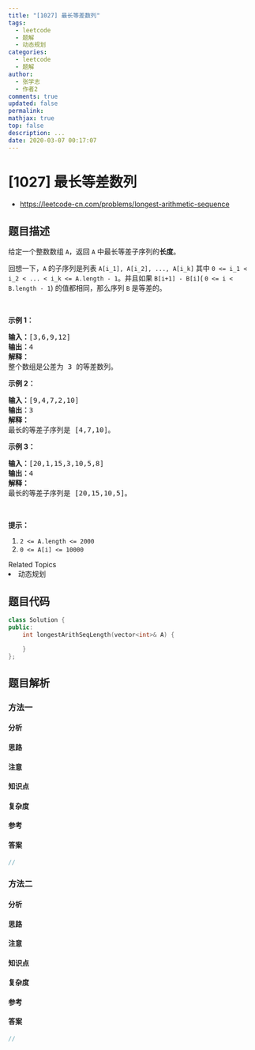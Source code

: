 ```yaml
---
title: "[1027] 最长等差数列"
tags:
  - leetcode
  - 题解
  - 动态规划
categories:
  - leetcode
  - 题解
author:
  - 张学志
  - 作者2
comments: true
updated: false
permalink:
mathjax: true
top: false
description: ...
date: 2020-03-07 00:17:07
---
```



# [1027] 最长等差数列
* https://leetcode-cn.com/problems/longest-arithmetic-sequence


## 题目描述

<p>给定一个整数数组&nbsp;<code>A</code>，返回 <code>A</code>&nbsp;中最长等差子序列的<strong>长度</strong>。</p>

<p>回想一下，<code>A</code>&nbsp;的子序列是列表&nbsp;<code>A[i_1], A[i_2], ..., A[i_k]</code> 其中&nbsp;<code>0 &lt;= i_1 &lt; i_2 &lt; ... &lt; i_k &lt;= A.length - 1</code>。并且如果&nbsp;<code>B[i+1] - B[i]</code>(&nbsp;<code>0 &lt;= i &lt; B.length - 1</code>) 的值都相同，那么序列&nbsp;<code>B</code>&nbsp;是等差的。</p>

<p>&nbsp;</p>

<p><strong>示例 1：</strong></p>

<pre><strong>输入：</strong>[3,6,9,12]
<strong>输出：</strong>4
<strong>解释： </strong>
整个数组是公差为 3 的等差数列。
</pre>

<p><strong>示例 2：</strong></p>

<pre><strong>输入：</strong>[9,4,7,2,10]
<strong>输出：</strong>3
<strong>解释：</strong>
最长的等差子序列是 [4,7,10]。
</pre>

<p><strong>示例 3：</strong></p>

<pre><strong>输入：</strong>[20,1,15,3,10,5,8]
<strong>输出：</strong>4
<strong>解释：</strong>
最长的等差子序列是 [20,15,10,5]。
</pre>

<p>&nbsp;</p>

<p><strong>提示：</strong></p>

<ol>
	<li><code>2 &lt;= A.length &lt;= 2000</code></li>
	<li><code>0 &lt;= A[i] &lt;= 10000</code></li>
</ol>
<div><div>Related Topics</div><div><li>动态规划</li></div></div>


## 题目代码

```cpp
class Solution {
public:
    int longestArithSeqLength(vector<int>& A) {

    }
};
```


## 题目解析


### 方法一

#### 分析

#### 思路

#### 注意

#### 知识点

#### 复杂度

#### 参考

#### 答案

```cpp
//
```


### 方法二

#### 分析

#### 思路

#### 注意

#### 知识点

#### 复杂度

#### 参考

#### 答案

```cpp
//
```


